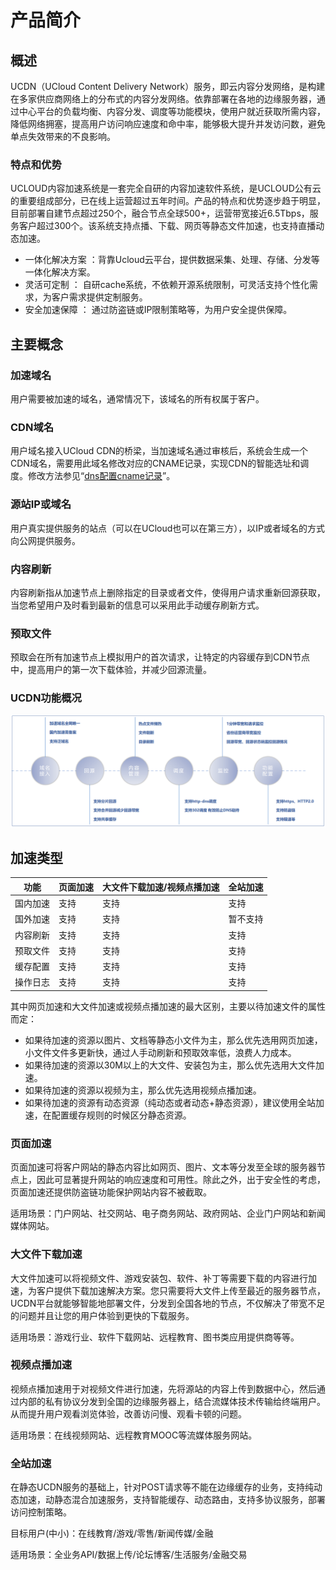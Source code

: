 # 产品简介



## 概述

UCDN（UCloud Content Delivery Network）服务，即云内容分发网络，是构建在多家供应商网络上的分布式的内容分发网络。依靠部署在各地的边缘服务器，通过中心平台的负载均衡、内容分发、调度等功能模块，使用户就近获取所需内容，降低网络拥塞，提高用户访问响应速度和命中率，能够极大提升并发访问数，避免单点失效带来的不良影响。

### 特点和优势

UCLOUD内容加速系统是一套完全自研的内容加速软件系统，是UCLOUD公有云的重要组成部分，已在线上运营超过五年时间。产品的特点和优势逐步趋于明显，目前部署自建节点超过250个，融合节点全球500+，运营带宽接近6.5Tbps，服务客户超过300个。该系统支持点播、下载、网页等静态文件加速，也支持直播动态加速。

- 一体化解决方案 ：背靠Ucloud云平台，提供数据采集、处理、存储、分发等一体化解决方案。
- 灵活可定制 ： 自研cache系统，不依赖开源系统限制，可灵活支持个性化需求，为客户需求提供定制服务。
- 安全加速保障 ： 通过防盗链或IP限制策略等，为用户安全提供保障。





## 主要概念

### 加速域名

用户需要被加速的域名，通常情况下，该域名的所有权属于客户。

### CDN域名

用户域名接入UCloud CDN的桥梁，当加速域名通过审核后，系统会生成一个CDN域名，需要用此域名修改对应的CNAME记录，实现CDN的智能选址和调度。修改方法参见“[dns配置cname记录](/ucdn/quick/cname.md)”。

### 源站IP或域名

用户真实提供服务的站点（可以在UCloud也可以在第三方），以IP或者域名的方式向公网提供服务。

### 内容刷新

内容刷新指从加速节点上删除指定的目录或者文件，使得用户请求重新回源获取，当您希望用户及时看到最新的信息可以采用此手动缓存刷新方式。

### 预取文件

预取会在所有加速节点上模拟用户的首次请求，让特定的内容缓存到CDN节点中，提高用户的第一次下载体验，并减少回源流量。

### UCDN功能概况

![2022-UCDN功能概况](/images/2022-UCDN功能概况.png)


## 加速类型

| 功能   | 页面加速 | 大文件下载加速/视频点播加速 |  全站加速  |
| ---- | ---- | -------------- |  ------- |
| 国内加速 | 支持   | 支持             | 支持  |
| 国外加速 | 支持   | 支持            |  暂不支持  |
| 内容刷新 | 支持   | 支持             |  支持  |
| 预取文件 | 支持   | 支持             |  支持  |
| 缓存配置 | 支持   | 支持            |  支持  |
| 操作日志 | 支持   | 支持             |  支持  |

其中网页加速和大文件加速或视频点播加速的最大区别，主要以待加速文件的属性而定：

  - 如果待加速的资源以图片、文档等静态小文件为主，那么优先选用网页加速，小文件文件多更新快，通过人手动刷新和预取效率低，浪费人力成本。
  - 如果待加速的资源以30M以上的大文件、安装包为主，那么优先选用大文件加速。
  - 如果待加速的资源以视频为主，那么优先选用视频点播加速。
  - 如果待加速的资源有动态资源（纯动态或者动态+静态资源），建议使用全站加速，在配置缓存规则的时候区分静态资源。

### 页面加速

页面加速可将客户网站的静态内容比如网页、图片、文本等分发至全球的服务器节点上，因此可显著提升网站的响应速度和可用性。除此之外，出于安全性的考虑，页面加速还提供防盗链功能保护网站内容不被截取。

适用场景：门户网站、社交网站、电子商务网站、政府网站、企业门户网站和新闻媒体网站。

### 大文件下载加速

大文件加速可以将视频文件、游戏安装包、软件、补丁等需要下载的内容进行加速，为客户提供下载加速解决方案。您只需要将大文件上传至最近的服务器节点，UCDN平台就能够智能地部署文件，分发到全国各地的节点，不仅解决了带宽不足的问题并且让您的用户体验到更快的下载服务。

适用场景：游戏行业、软件下载网站、远程教育、图书类应用提供商等等。

### 视频点播加速

视频点播加速用于对视频文件进行加速，先将源站的内容上传到数据中心，然后通过内部的私有协议分发到全国的边缘服务器上，结合流媒体技术传输给终端用户。从而提升用户观看浏览体验，改善访问慢、观看卡顿的问题。

适用场景：在线视频网站、远程教育MOOC等流媒体服务网站。

### 全站加速

在静态UCDN服务的基础上，针对POST请求等不能在边缘缓存的业务，支持纯动态加速，动静态混合加速服务，支持智能缓存、动态路由，支持多协议服务，部署访问控制策略。

目标用户(中小)：在线教育/游戏/零售/新闻传媒/金融

适用场景：全业务API/数据上传/论坛博客/生活服务/金融交易



